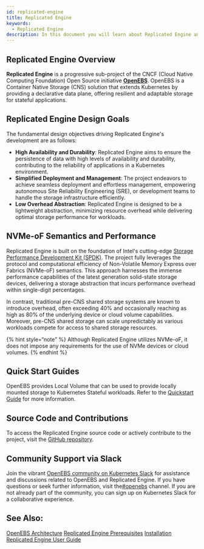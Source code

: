```yaml
---
id: replicated-engine
title: Replicated Engine
keywords: 
  - Replicated Engine
description: In this document you will learn about Replicated Engine and it's design goals.
---
```


## Replicated Engine Overview 

**Replicated Engine** is a progressive sub-project of the CNCF (Cloud Native Computing Foundation) Open Source initiative [**OpenEBS**](https://openebs.io/). OpenEBS is a Container Native Storage (CNS) solution that extends Kubernetes by providing a declarative data plane, offering resilient and adaptable storage for stateful applications.

## Replicated Engine Design Goals

The fundamental design objectives driving Replicated Engine's development are as follows:

- **High Availability and Durability**: Replicated Engine aims to ensure the persistence of data with high levels of availability and durability, contributing to the reliability of applications in a Kubernetes environment.
- **Simplified Deployment and Management**: The project endeavors to achieve seamless deployment and effortless management, empowering autonomous Site Reliability Engineering (SRE), or development teams to handle the storage infrastructure efficiently.
- **Low Overhead Abstraction**: Replicated Engine is designed to be a lightweight abstraction, minimizing resource overhead while delivering optimal storage performance for workloads.

## NVMe-oF Semantics and Performance

Replicated Engine is built on the foundation of Intel's cutting-edge [Storage Performance Development Kit (SPDK)](https://spdk.io/). The project fully leverages the protocol and computational efficiency of Non-Volatile Memory Express over Fabrics (NVMe-oF) semantics. This approach harnesses the immense performance capabilities of the latest generation solid-state storage devices, delivering a storage abstraction that incurs performance overhead within single-digit percentages.

In contrast, traditional pre-CNS shared storage systems are known to introduce overhead, often exceeding 40% and occasionally reaching as high as 80% of the underlying device or cloud volume capabilities. Moreover, pre-CNS shared storage can scale unpredictably as various workloads compete for access to shared storage resources.

{% hint style=“note” %}
Although Replicated Engine utilizes NVMe-oF, it does not impose any requirements for the use of NVMe devices or cloud volumes.
{% endhint %}

## Quick Start Guides

OpenEBS provides Local Volume that can be used to provide locally mounted storage to Kubernetes Stateful workloads. Refer to the [Quickstart Guide](../../quickstart-guide/) for more information.

## Source Code and Contributions

To access the Replicated Engine source code or actively contribute to the project, visit the [GitHub repository](https://github.com/openebs/mayastor).


## Community Support via Slack

Join the vibrant [OpenEBS community on Kubernetes Slack](https://kubernetes.slack.com) for assistance and discussions related to OpenEBS and Replicated Engine. If you have questions or seek further information, visit the[#openebs](https://kubernetes.slack.com/messages/openebs/) channel. If you are not already part of the community, you can sign up on Kubernetes Slack for a collaborative experience.

## See Also:

[OpenEBS Architecture](../architecture.md)
[Replicated Engine Prerequisites](../../user-guides/replicated-engine-user-guide/prerequisites.md)
[Installation](../../quickstart-guide/installation.md)
[Replicated Engine User Guide](../../user-guides/replicated-engine-user-guide/)